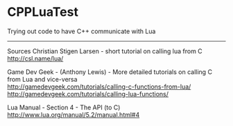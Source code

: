 CPPLuaTest
==========

Trying out code to have C++ communicate with Lua

-------
Sources
Christian Stigen Larsen - short tutorial on calling lua from C  
http://csl.name/lua/

Game Dev Geek - (Anthony Lewis) - More detailed tutorials on calling C from Lua and vice-versa  
http://gamedevgeek.com/tutorials/calling-c-functions-from-lua/  
http://gamedevgeek.com/tutorials/calling-lua-functions/  

Lua Manual - Section 4 - The API (to C)  
http://www.lua.org/manual/5.2/manual.html#4
